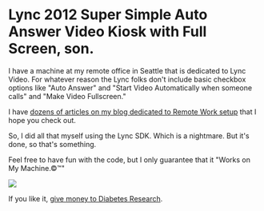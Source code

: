 Lync 2012 Super Simple Auto Answer Video Kiosk with Full Screen, son.
==============

I have a machine at my remote office in Seattle that is dedicated to Lync Video. For whatever reason the Lync folks don't include basic checkbox options like "Auto Answer" and "Start Video Automatically when someone calls" and "Make Video Fullscreen."

I have [dozens of articles on my blog dedicated to Remote Work setup](http://www.hanselman.com/blog/CategoryView.aspx?category=Remote+Work) that I hope you check out.

So, I did all that myself using the Lync SDK. Which is a nightmare. But it's done, so that's something.

Feel free to have fun with the code, but I only guarantee that it "Works on My Machine.&copy;&trade;"

![](http://www.hanselman.com/blog/content/binary/WindowsLiveWriter/IntroducingRockScroll_C29C/works-on-my-machine-starburst_3.png)

If you like it, [give money to Diabetes Research](http://hanselman.com/fightdiabetes).